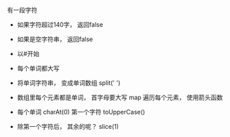 有一段字符

- 如果字符超过140字， 返回false
- 如果是空字符串， 返回false
- 以#开始
- 每个单词都大写

- 将单词字符串， 变成单词数组 split(' ')
- 数组里每个元素都是单词， 首字母要大写
    map 遍历每个元素， 使用箭头函数
- 每个单词 charAt(0) 第一个字符 toUpperCase()
- 除第一个字符后， 其余的呢？ slice(1)                                    